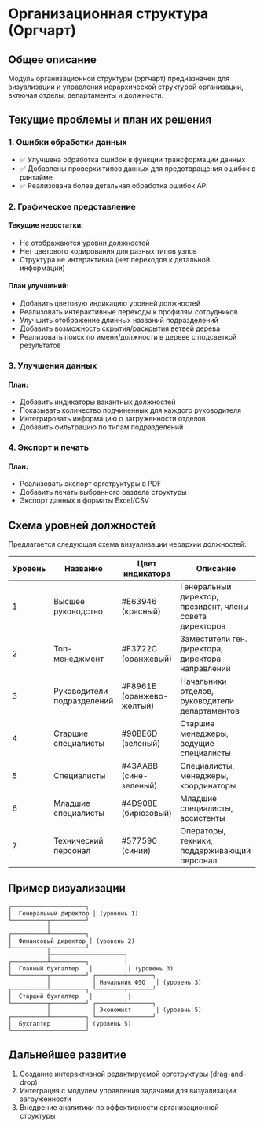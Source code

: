 # Организационная структура (Оргчарт)

## Общее описание
Модуль организационной структуры (оргчарт) предназначен для визуализации и управления иерархической структурой организации, включая отделы, департаменты и должности.

## Текущие проблемы и план их решения

### 1. Ошибки обработки данных
- ✅ Улучшена обработка ошибок в функции трансформации данных
- ✅ Добавлены проверки типов данных для предотвращения ошибок в рантайме
- ✅ Реализована более детальная обработка ошибок API

### 2. Графическое представление

#### Текущие недостатки:
- Не отображаются уровни должностей
- Нет цветового кодирования для разных типов узлов
- Структура не интерактивна (нет переходов к детальной информации)

#### План улучшений:
- Добавить цветовую индикацию уровней должностей
- Реализовать интерактивные переходы к профилям сотрудников
- Улучшить отображение длинных названий подразделений
- Добавить возможность скрытия/раскрытия ветвей дерева
- Реализовать поиск по имени/должности в дереве с подсветкой результатов

### 3. Улучшения данных

#### План:
- Добавить индикаторы вакантных должностей
- Показывать количество подчиненных для каждого руководителя
- Интегрировать информацию о загруженности отделов
- Добавить фильтрацию по типам подразделений

### 4. Экспорт и печать

#### План:
- Реализовать экспорт оргструктуры в PDF
- Добавить печать выбранного раздела структуры
- Экспорт данных в форматы Excel/CSV

## Схема уровней должностей

Предлагается следующая схема визуализации иерархии должностей:

| Уровень | Название | Цвет индикатора | Описание |
|---------|----------|-----------------|----------|
| 1 | Высшее руководство | #E63946 (красный) | Генеральный директор, президент, члены совета директоров |
| 2 | Топ-менеджмент | #F3722C (оранжевый) | Заместители ген. директора, директора направлений |
| 3 | Руководители подразделений | #F8961E (оранжево-желтый) | Начальники отделов, руководители департаментов |
| 4 | Старшие специалисты | #90BE6D (зеленый) | Старшие менеджеры, ведущие специалисты |
| 5 | Специалисты | #43AA8B (сине-зеленый) | Специалисты, менеджеры, координаторы |
| 6 | Младшие специалисты | #4D908E (бирюзовый) | Младшие специалисты, ассистенты |
| 7 | Технический персонал | #577590 (синий) | Операторы, техники, поддерживающий персонал |

## Пример визуализации

```
┌─────────────────────┐
│  Генеральный директор │ (уровень 1)
└──────────┬──────────┘
           │
┌──────────┴──────────┐
│  Финансовый директор │ (уровень 2)
└──────────┬──────────┘
           ├─────────────────────┐
┌──────────┴──────────┐          │
│  Главный бухгалтер   │          │ (уровень 3)
└──────────┬──────────┘ ┌────────┴───────┐
           │            │ Начальник ФЭО   │ (уровень 3)
┌──────────┴──────────┐ └────────┬───────┘
│  Старший бухгалтер   │          │
└──────────┬──────────┘ ┌────────┴───────┐
           │            │ Экономист       │ (уровень 5)
┌──────────┴──────────┐ └────────────────┘
│  Бухгалтер          │ (уровень 5)
└─────────────────────┘
```

## Дальнейшее развитие

1. Создание интерактивной редактируемой оргструктуры (drag-and-drop)
2. Интеграция с модулем управления задачами для визуализации загруженности
3. Внедрение аналитики по эффективности организационной структуры 